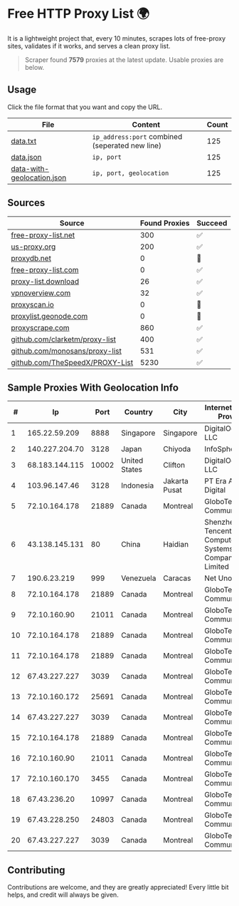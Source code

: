 
# Free HTTP Proxy List 🌍

It is a lightweight project that, every 10 minutes, scrapes lots of free-proxy sites, validates if it works, and serves a clean proxy list.


> Scraper found **7579** proxies at the latest update. Usable proxies are below.

## Usage

Click the file format that you want and copy the URL.


|File|Content|Count|
|----|-------|-----|
|[data.txt](https://raw.githubusercontent.com/themiralay/Proxy-List-World/master/data.txt)|`ip_address:port` combined (seperated new line)|125|
|[data.json](https://raw.githubusercontent.com/themiralay/Proxy-List-World/master/data.json)|`ip, port`|125|
|[data-with-geolocation.json](https://raw.githubusercontent.com/themiralay/Proxy-List-World/master/data-with-geolocation.json)|`ip, port, geolocation`|125|

## Sources

|Source|Found Proxies|Succeed|
|------|-------------|-------|
|[free-proxy-list.net](https://free-proxy-list.net)|300|✅|
|[us-proxy.org](https://www.us-proxy.org)|200|✅|
|[proxydb.net](http://proxydb.net)|0|🚫|
|[free-proxy-list.com](https://free-proxy-list.com/?page=&port=&type%5B%5D=http&type%5B%5D=https&up_time=0&search=Search)|0|✅|
|[proxy-list.download](https://www.proxy-list.download/HTTP)|26|✅|
|[vpnoverview.com](https://vpnoverview.com/privacy/anonymous-browsing/free-proxy-servers)|32|✅|
|[proxyscan.io](https://www.proxyscan.io)|0|🚫|
|[proxylist.geonode.com](https://proxylist.geonode.com/api/proxy-list?limit=300&page=1&sort_by=lastChecked&sort_type=desc&protocols=http,https)|0|🚫|
|[proxyscrape.com](https://api.proxyscrape.com/v2/?request=displayproxies&protocol=http&timeout=10000&country=all&ssl=all&anonymity=all)|860|✅|
|[github.com/clarketm/proxy-list](https://raw.githubusercontent.com/clarketm/proxy-list/master/proxy-list-raw.txt)|400|✅|
|[github.com/monosans/proxy-list](https://raw.githubusercontent.com/monosans/proxy-list/main/proxies/http.txt)|531|✅|
|[github.com/TheSpeedX/PROXY-List](https://raw.githubusercontent.com/TheSpeedX/PROXY-List/master/http.txt)|5230|✅|


## Sample Proxies With Geolocation Info

|#|Ip|Port|Country|City|Internet Service Provider|
|-|--|----|-------|----|-------------------------|
|1|165.22.59.209|8888|Singapore|Singapore|DigitalOcean, LLC|
|2|140.227.204.70|3128|Japan|Chiyoda|InfoSphere|
|3|68.183.144.115|10002|United States|Clifton|DigitalOcean, LLC|
|4|103.96.147.46|3128|Indonesia|Jakarta Pusat|PT Era Awan Digital|
|5|72.10.164.178|21889|Canada|Montreal|GloboTech Communications|
|6|43.138.145.131|80|China|Haidian|Shenzhen Tencent Computer Systems Company Limited|
|7|190.6.23.219|999|Venezuela|Caracas|Net Uno|
|8|72.10.164.178|21889|Canada|Montreal|GloboTech Communications|
|9|72.10.160.90|21011|Canada|Montreal|GloboTech Communications|
|10|72.10.164.178|21889|Canada|Montreal|GloboTech Communications|
|11|72.10.164.178|21889|Canada|Montreal|GloboTech Communications|
|12|67.43.227.227|3039|Canada|Montreal|GloboTech Communications|
|13|72.10.160.172|25691|Canada|Montreal|GloboTech Communications|
|14|67.43.227.227|3039|Canada|Montreal|GloboTech Communications|
|15|72.10.164.178|21889|Canada|Montreal|GloboTech Communications|
|16|72.10.160.90|21011|Canada|Montreal|GloboTech Communications|
|17|72.10.160.170|3455|Canada|Montreal|GloboTech Communications|
|18|67.43.236.20|10997|Canada|Montreal|GloboTech Communications|
|19|67.43.228.250|24803|Canada|Montreal|GloboTech Communications|
|20|67.43.227.227|3039|Canada|Montreal|GloboTech Communications|



## Contributing

Contributions are welcome, and they are greatly appreciated! Every
little bit helps, and credit will always be given.

